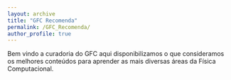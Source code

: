 ```yaml
---
layout: archive
title: "GFC Recomenda"
permalink: /GFC_Recomenda/
author_profile: true
---
```


Bem vindo a curadoria do GFC aqui disponibilizamos o que consideramos os melhores conteúdos para aprender as mais diversas áreas da Física Computacional.
